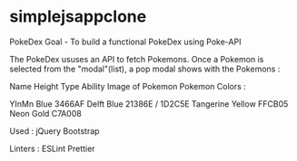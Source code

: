 # simplejsappclone

PokeDex
Goal - To build a functional PokeDex using Poke-API

The PokeDex ususes an API to fetch Pokemons. Once a Pokemon is selected from the "modal"(list), a pop modal shows with the Pokemons :

Name
Height
Type
Ability
Image of Pokemon
Pokemon Colors :

YInMn Blue 3466AF Delft Blue 21386E / 1D2C5E Tangerine Yellow FFCB05 Neon Gold C7A008

Used : jQuery Bootstrap

Linters : ESLint Prettier
